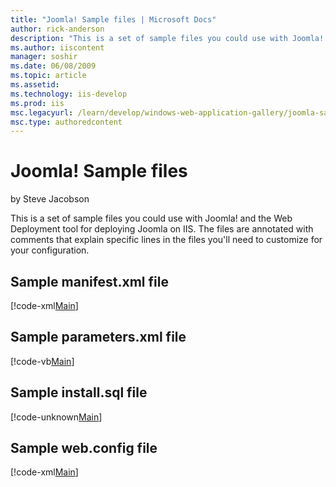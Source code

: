 ```yaml
---
title: "Joomla! Sample files | Microsoft Docs"
author: rick-anderson
description: "This is a set of sample files you could use with Joomla! and the Web Deployment tool for deploying Joomla on IIS. The files are annotated with comments that..."
ms.author: iiscontent
manager: soshir
ms.date: 06/08/2009
ms.topic: article
ms.assetid: 
ms.technology: iis-develop
ms.prod: iis
msc.legacyurl: /learn/develop/windows-web-application-gallery/joomla-sample-files
msc.type: authoredcontent
---
```

Joomla! Sample files
====================
by Steve Jacobson

This is a set of sample files you could use with Joomla! and the Web Deployment tool for deploying Joomla on IIS. The files are annotated with comments that explain specific lines in the files you'll need to customize for your configuration.

## Sample manifest.xml file

[!code-xml[Main](joomla-sample-files/samples/sample1.xml)]

## Sample parameters.xml file

[!code-vb[Main](joomla-sample-files/samples/sample2.vb)]

## Sample install.sql file

[!code-unknown[Main](joomla-sample-files/samples/sample-127305-3.unknown)]

## Sample web.config file

[!code-xml[Main](joomla-sample-files/samples/sample4.xml)]